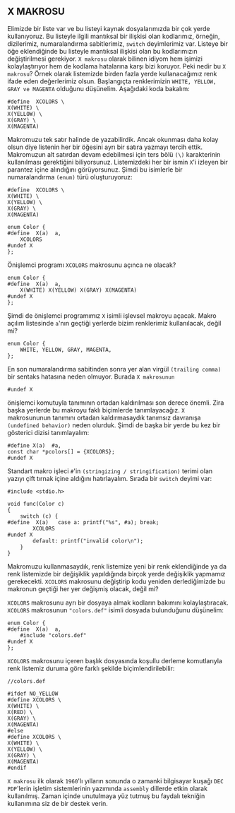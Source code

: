 ## X MAKROSU

Elimizde bir liste var ve bu listeyi kaynak dosyalarımızda bir çok yerde kullanıyoruz. Bu listeyle ilgili mantıksal bir ilişkisi olan kodlarımız, örneğin, dizilerimiz, numaralandırma sabitlerimiz, `switch` deyimlerimiz var. Listeye bir öğe eklendiğinde bu listeyle mantıksal ilişkisi olan bu kodlarımızın değiştirilmesi gerekiyor. `X makrosu` olarak bilinen idiyom hem işimizi kolaylaştırıyor hem de kodlama hatalarına karşı bizi koruyor. Peki nedir bu `X makrosu`?
Örnek olarak listemizde birden fazla yerde kullanacağımız renk ifade eden değerlerimiz olsun. Başlangıçta renklerimizin `WHITE, YELLOW, GRAY ve MAGENTA` olduğunu düşünelim. Aşağıdaki koda bakalım:

```
#define  XCOLORS \
X(WHITE) \
X(YELLOW) \
X(GRAY) \
X(MAGENTA)
```

Makromuzu tek satır halinde de yazabilirdik. Ancak okunması daha kolay olsun diye listenin her bir öğesini ayrı bir satıra yazmayı tercih ettik. Makromuzun alt satırdan devam edebilmesi için ters bölü `(\)` karakterinin kullanılması gerektiğini biliyorsunuz. Listemizdeki her bir ismin `X`'i izleyen bir parantez içine alındığını görüyorsunuz. Şimdi bu isimlerle bir numaralandırma `(enum)` türü oluşturuyoruz:

```
#define  XCOLORS \
X(WHITE) \
X(YELLOW) \
X(GRAY) \
X(MAGENTA)

enum Color {
#define  X(a)  a,
	XCOLORS
#undef X
};
```

Önişlemci programı `XCOLORS` makrosunu açınca ne olacak?

```
enum Color {
#define  X(a)  a,
	X(WHITE) X(YELLOW) X(GRAY) X(MAGENTA)
#undef X
};
```

Şimdi de önişlemci programımız `X` isimli işlevsel makroyu açacak. Makro açılım listesinde `a`'nın geçtiği yerlerde bizim renklerimiz kullanılacak, değil mi?

```
enum Color {
	WHITE, YELLOW, GRAY, MAGENTA,
};
```
En son numaralandırma sabitinden sonra yer alan virgül `(trailing comma)` bir sentaks hatasına neden olmuyor. Burada `X makrosunun`

```
#undef X
```
önişlemci komutuyla tanımının ortadan kaldırılması son derece önemli. Zira başka yerlerde bu makroyu faklı biçimlerde tanımlayacağız. `X` makrosununun tanımını ortadan kaldırmasaydık tanımsız davranışa `(undefined behavior)` neden olurduk. Şimdi de başka bir yerde bu kez bir gösterici dizisi tanımlayalım:

```
#define X(a)  #a,
const char *pcolors[] = {XCOLORS};
#undef X
```

Standart makro işleci `#`'in `(stringizing / stringification)` terimi olan yazıyı çift tırnak içine aldığını hatırlayalım.
Sırada bir `switch` deyimi var:

```
#include <stdio.h>

void func(Color c)
{
	switch (c) {
#define  X(a)   case a: printf("%s", #a); break;
		XCOLORS
#undef X
		default: printf("invalid color\n");
	}
}
```

Makromuzu kullanmasaydık, renk listemize yeni bir renk eklendiğinde ya da renk listemizde bir değişiklik yapıldığında birçok yerde değişiklik yapmamız gerekecekti. `XCOLORS` makrosunu değiştirip kodu yeniden derlediğimizde bu makronun geçtiği her yer değişmiş olacak, değil mi?

`XCOLORS` makrosunu ayrı bir dosyaya almak kodların bakımını kolaylaştıracak. `XCOLORS` makrosunun `"colors.def"` isimli dosyada bulunduğunu düşünelim:

```
enum Color {
#define  X(a)  a,
	#include "colors.def"
#undef X
};
```

`XCOLORS` makrosunu içeren başlık dosyasında koşullu derleme komutlarıyla renk listemiz duruma göre farklı şekilde biçimlendirilebilir:

```
//colors.def

#ifdef NO_YELLOW
#define XCOLORS \
X(WHITE) \
X(RED) \
X(GRAY) \
X(MAGENTA)
#else
#define XCOLORS \
X(WHITE) \
X(YELLOW) \
X(GRAY) \
X(MAGENTA)
#endif
```

`X makrosu` ilk olarak `1960`'lı yılların sonunda o zamanki bilgisayar kuşağı `DEC PDP`'lerin işletim sistemlerinin yazımında `assembly` dillerde etkin olarak kullanılmış. Zaman içinde unutulmaya yüz tutmuş bu faydalı tekniğin kullanımına siz de bir destek verin.
